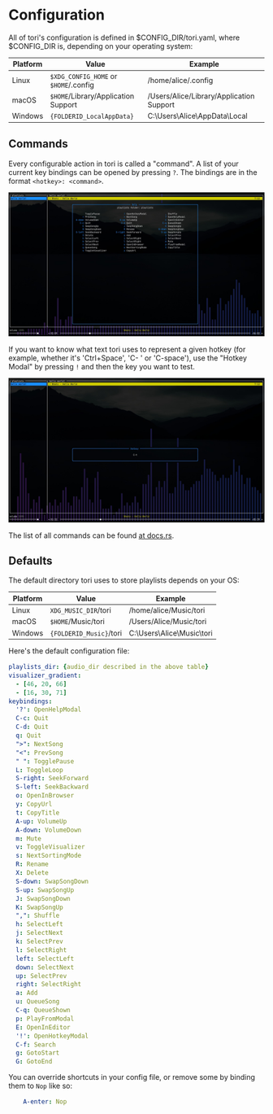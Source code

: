 # Configuration
All of tori's configuration is defined in $CONFIG_DIR/tori.yaml, where $CONFIG_DIR is,
depending on your operating system:

| Platform | Value                                 | Example                                  |
| -------  | ------------------------------------- | ---------------------------------------- |
| Linux    | `$XDG_CONFIG_HOME` or `$HOME`/.config | /home/alice/.config                      |
| macOS    | `$HOME`/Library/Application Support   | /Users/Alice/Library/Application Support |
| Windows  | `{FOLDERID_LocalAppData}`             | C:\Users\Alice\AppData\Local             |

## Commands

Every configurable action in tori is called a "command". A list of your current key bindings can be
opened by pressing `?`. The bindings are in the format `<hotkey>: <command>`.

![getting started 05](./assets/getting_started_05.jpg)

If you want to know what text tori uses to represent a given hotkey (for example, whether it's 
'Ctrl+Space', 'C- ' or 'C-space'), use the "Hotkey Modal" by pressing `!` and then the key you
want to test.

![hotkey modal](./assets/hotkey_modal.jpg)

The list of all commands can be found [at docs.rs](https://docs.rs/tori/latest/tori/command/enum.Command.html).

## Defaults

The default directory tori uses to store playlists depends on your OS:

| Platform | Value                   | Example                   |
| -------  | ------------------      | --------------------      |
| Linux    | `XDG_MUSIC_DIR`/tori    | /home/alice/Music/tori    |
| macOS    | `$HOME`/Music/tori      | /Users/Alice/Music/tori   |
| Windows  | `{FOLDERID_Music}`/tori | C:\Users\Alice\Music\tori |

Here's the default configuration file:
```yaml
playlists_dir: {audio_dir described in the above table}
visualizer_gradient:
  - [46, 20, 66]
  - [16, 30, 71]
keybindings:
  '?': OpenHelpModal
  C-c: Quit
  C-d: Quit
  q: Quit
  ">": NextSong
  "<": PrevSong
  " ": TogglePause
  L: ToggleLoop
  S-right: SeekForward
  S-left: SeekBackward
  o: OpenInBrowser
  y: CopyUrl
  t: CopyTitle
  A-up: VolumeUp
  A-down: VolumeDown
  m: Mute
  v: ToggleVisualizer
  s: NextSortingMode
  R: Rename
  X: Delete
  S-down: SwapSongDown
  S-up: SwapSongUp
  J: SwapSongDown
  K: SwapSongUp
  ",": Shuffle
  h: SelectLeft
  j: SelectNext
  k: SelectPrev
  l: SelectRight
  left: SelectLeft
  down: SelectNext
  up: SelectPrev
  right: SelectRight
  a: Add
  u: QueueSong
  C-q: QueueShown
  p: PlayFromModal
  E: OpenInEditor
  '!': OpenHotkeyModal 
  C-f: Search
  g: GotoStart
  G: GotoEnd
```

You can override shortcuts in your config file, or remove some by binding them to `Nop` like so:
```yaml
    A-enter: Nop
```


